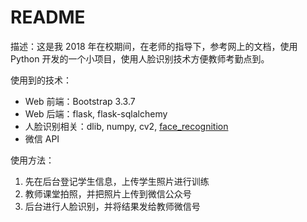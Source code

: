 # README

描述：这是我 2018 年在校期间，在老师的指导下，参考网上的文档，使用 Python 开发的一个小项目，使用人脸识别技术方便教师考勤点到。

使用到的技术：

- Web 前端：Bootstrap 3.3.7
- Web 后端：flask, flask-sqlalchemy
- 人脸识别相关：dlib, numpy, cv2, [face_recognition](https://github.com/ageitgey/face_recognition)
- 微信 API

使用方法：

1. 先在后台登记学生信息，上传学生照片进行训练
2. 教师课堂拍照，并把照片上传到微信公众号
3. 后台进行人脸识别，并将结果发给教师微信号
